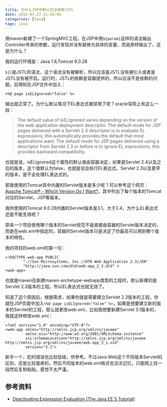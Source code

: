 ```yaml
---
title: 为什么JSP中默认无法使用JSTL
date: 2016-07-27 11:54:09
categories: [Java]
tags: java
---
```


用maven新建了一个SpringMVC工程，在JSP中用`${param}`这样的语法输出Controller传来的参数，运行发现并没有替换为具体的变量，而是原样输出了，这是为什么？

我的运行环境是：Java 1.8,Tomcat 8.0.28

`${}`是JSTL的语法，这个语法没有被解析，所以应该是JSTL没有被引入或者是JSTL没有被开启。运行时，JSTL的依赖是容器提供的，所以应该不是依赖的问题。后得知在JSP文件中加入：

```
<%@ page isELIgnored="false" %>
```

输出就正常了。为什么默认情况下EL表达式被禁用了呢？oracle官网上有这么一段：

> The default value of isELIgnored varies depending on the version of the web application deployment descriptor. The default mode for JSP pages delivered with a Servlet 2.4 descriptor is to evaluate EL expressions; this automatically provides the default that most applications want. The default mode for JSP pages delivered using a descriptor from Servlet 2.3 or before is to ignore EL expressions; this provides backward compatibility.

也就是说，isELIgnored这个属性的默认值由容器决定，如果是Servlet 2.4以及之后的版本，这个值默认为false，也就是说会执行EL表达式。Servlet 2.3以及更早的版本，是不会处理EL表达式的。

那我使用的Tomcat其中内置的Servlet版本是多少呢？可以参考这个网页：[Apache Tomcat® - Which Version Do I Want?](http://tomcat.apache.org/whichversion.html)，其中列出了每个版本的Tomcat对应的Servlet，JSP等版本。

我所使用的Tomcat 8.0.28内置的Servlet版本是3.1，大于2.4，为什么EL表达式还是不能生效呢？

原来一个项目使用哪个版本的Servlet规范不是直接由容器的Servlet版本决定的，而是在web.xml中指定的，容器的Servlet版本只是决定了你最高可以用到哪个版本的特性。

我的项目的web.xml的第一句：

```
<!DOCTYPE web-app PUBLIC
        "-//Sun Microsystems, Inc.//DTD Web Application 2.3//EN"
        "http://java.sun.com/dtd/web-app_2_3.dtd" >
<web-app>
```

也就是maven在新建maven-archetype-webapp类型的工程时，默认新建的是Servlet 2.3版本的工程。所以EL表达式也就无效了。

知道了这个原因后，根据需求，如果你就是需要建立Servlet 2.3版本的工程，你就在JSP页面中加入`<%@ page isELIgnored="false" %>`，如果是想要建立新的版本的Servlet的工程，那么就更改web.xml，比如我想要新建Servlet 3.1版本的，我就这样修改web.xml：

```
<?xml version="1.0" encoding="UTF-8"?>
<web-app xmlns="http://xmlns.jcp.org/xml/ns/javaee"
         xmlns:xsi="http://www.w3.org/2001/XMLSchema-instance"
         xsi:schemaLocation="http://xmlns.jcp.org/xml/ns/javaee http://xmlns.jcp.org/xml/ns/javaee/web-app_3_1.xsd"
         version="3.1">
```

新手一个，犯的错误也比较低级，供参考。不过Java Web这个不同版本Servlet的区别，还是比较蛋疼的，然后不同版本的web.xml格式也没法记忆，只能网上找一段然后复制粘贴，感觉不太严谨。

## 参考资料
- [Deactivating Expression Evaluation (The Java EE 5 Tutorial)](https://docs.oracle.com/cd/E19575-01/819-3669/bnaic/index.html)
